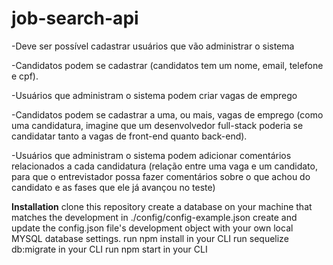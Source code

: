 # job-search-api

-Deve ser possível cadastrar usuários que vão administrar o sistema

-Candidatos podem se cadastrar (candidatos tem um nome, email, telefone e cpf).

-Usuários que administram o sistema podem criar vagas de emprego

-Candidatos podem se cadastrar a uma, ou mais, vagas de emprego (como uma candidatura, imagine que um desenvolvedor full-stack poderia se candidatar tanto a vagas de front-end quanto back-end).

-Usuários que administram o sistema podem adicionar comentários relacionados a cada candidatura (relação entre uma vaga e um candidato, para que o entrevistador possa fazer comentários sobre o que achou do candidato e as fases que ele já avançou no teste)​

**Installation**
clone this repository
create a database on your machine that matches the development in ./config/config-example.json 
create and update the config.json file's development object with your own local MYSQL database settings.
run npm install in your CLI
run sequelize db:migrate in your CLI
run npm start in your CLI


    
    
